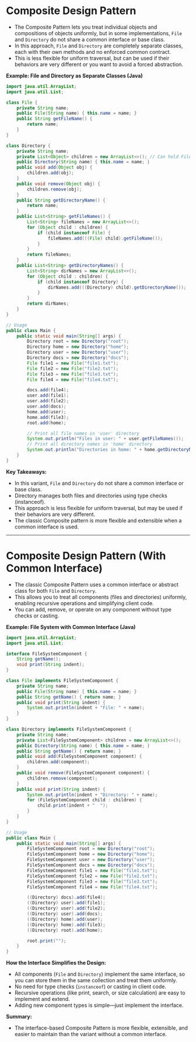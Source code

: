 # Composite Design Pattern

- The Composite Pattern lets you treat individual objects and compositions of objects uniformly, but in some implementations, `File` and `Directory` do not share a common interface or base class.
- In this approach, `File` and `Directory` are completely separate classes, each with their own methods and no enforced common contract.
- This is less flexible for uniform traversal, but can be used if their behaviors are very different or you want to avoid a forced abstraction.

**Example: File and Directory as Separate Classes (Java)**

```java
import java.util.ArrayList;
import java.util.List;

class File {
    private String name;
    public File(String name) { this.name = name; }
    public String getFileName() {
        return name;
    }
}

class Directory {
    private String name;
    private List<Object> children = new ArrayList<>(); // Can hold File or Directory
    public Directory(String name) { this.name = name; }
    public void add(Object obj) {
        children.add(obj);
    }
    public void remove(Object obj) {
        children.remove(obj);
    }
    public String getDirectoryName() {
        return name;
    }
    public List<String> getFileNames() {
        List<String> fileNames = new ArrayList<>();
        for (Object child : children) {
            if (child instanceof File) {
                fileNames.add(((File) child).getFileName());
            }
        }
        return fileNames;
    }
    public List<String> getDirectoryNames() {
        List<String> dirNames = new ArrayList<>();
        for (Object child : children) {
            if (child instanceof Directory) {
                dirNames.add(((Directory) child).getDirectoryName());
            }
        }
        return dirNames;
    }
}

// Usage
public class Main {
    public static void main(String[] args) {
        Directory root = new Directory("root");
        Directory home = new Directory("home");
        Directory user = new Directory("user");
        Directory docs = new Directory("docs");
        File file1 = new File("file1.txt");
        File file2 = new File("file2.txt");
        File file3 = new File("file3.txt");
        File file4 = new File("file4.txt");

        docs.add(file4);
        user.add(file1);
        user.add(file2);
        user.add(docs);
        home.add(user);
        home.add(file3);
        root.add(home);

        // Print all file names in 'user' directory
        System.out.println("Files in user: " + user.getFileNames());
        // Print all directory names in 'home' directory
        System.out.println("Directories in home: " + home.getDirectoryNames());
    }
}
```

**Key Takeaways:**
- In this variant, `File` and `Directory` do not share a common interface or base class.
- Directory manages both files and directories using type checks (instanceof).
- This approach is less flexible for uniform traversal, but may be used if their behaviors are very different.
- The classic Composite pattern is more flexible and extensible when a common interface is used.

---

# Composite Design Pattern (With Common Interface)

- The classic Composite Pattern uses a common interface or abstract class for both `File` and `Directory`.
- This allows you to treat all components (files and directories) uniformly, enabling recursive operations and simplifying client code.
- You can add, remove, or operate on any component without type checks or casting.

**Example: File System with Common Interface (Java)**

```java
import java.util.ArrayList;
import java.util.List;

interface FileSystemComponent {
    String getName();
    void print(String indent);
}

class File implements FileSystemComponent {
    private String name;
    public File(String name) { this.name = name; }
    public String getName() { return name; }
    public void print(String indent) {
        System.out.println(indent + "File: " + name);
    }
}

class Directory implements FileSystemComponent {
    private String name;
    private List<FileSystemComponent> children = new ArrayList<>();
    public Directory(String name) { this.name = name; }
    public String getName() { return name; }
    public void add(FileSystemComponent component) {
        children.add(component);
    }
    public void remove(FileSystemComponent component) {
        children.remove(component);
    }
    public void print(String indent) {
        System.out.println(indent + "Directory: " + name);
        for (FileSystemComponent child : children) {
            child.print(indent + "  ");
        }
    }
}

// Usage
public class Main {
    public static void main(String[] args) {
        FileSystemComponent root = new Directory("root");
        FileSystemComponent home = new Directory("home");
        FileSystemComponent user = new Directory("user");
        FileSystemComponent docs = new Directory("docs");
        FileSystemComponent file1 = new File("file1.txt");
        FileSystemComponent file2 = new File("file2.txt");
        FileSystemComponent file3 = new File("file3.txt");
        FileSystemComponent file4 = new File("file4.txt");

        ((Directory) docs).add(file4);
        ((Directory) user).add(file1);
        ((Directory) user).add(file2);
        ((Directory) user).add(docs);
        ((Directory) home).add(user);
        ((Directory) home).add(file3);
        ((Directory) root).add(home);

        root.print("");
    }
}
```

**How the Interface Simplifies the Design:**
- All components (`File` and `Directory`) implement the same interface, so you can store them in the same collection and treat them uniformly.
- No need for type checks (`instanceof`) or casting in client code.
- Recursive operations (like print, search, or size calculation) are easy to implement and extend.
- Adding new component types is simple—just implement the interface.

**Summary:**
- The interface-based Composite Pattern is more flexible, extensible, and easier to maintain than the variant without a common interface.